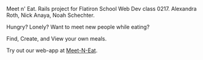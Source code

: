 Meet n' Eat. Rails project for Flatiron School Web Dev class 0217. Alexandra Roth, Nick Anaya, Noah Schechter.

Hungry? Lonely? Want to meet new people while eating?

Find, Create, and View your own meals. 

Try out our web-app at [Meet-N-Eat](http://meet-n-eat.herokuapp.com).
